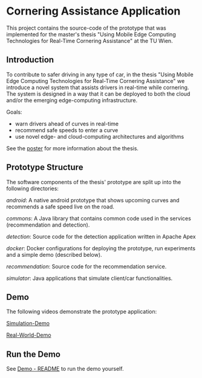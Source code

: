 # Cornering Assistance Application
This project contains the source-code of the prototype that was implemented for the master's thesis "Using Mobile Edge Computing Technologies for Real-Time Cornering Assistance" at the TU Wien.

## Introduction
To contribute to safer driving in any type of car, in the thesis "Using Mobile Edge Computing Technologies for Real-Time Cornering Assistance" we introduce a novel system that assists drivers in real-time while cornering. 
The system is designed in a way that it can be deployed to both the cloud and/or the emerging edge-computing infrastructure.

Goals:
* warn drivers ahead of curves in real-time
* recommend safe speeds to enter a curve
* use novel edge- and cloud-computing architectures and algorithms

See the [poster](https://github.com/rdsea/EdgeCorneringAssistance/blob/master/thesis-poster.pdf) for more information about the thesis.

## Prototype Structure
The software components of the thesis' prototype are split up into the following directories:

*android*: A native android prototype that shows upcoming curves and recommends a safe speed live on the road.

*commons*: A Java library that contains common code used in the services (recommendation and detection).

*detection*: Source code for the detection application written in Apache Apex

*docker*: Docker configurations for deploying the prototype, run experiments and a simple demo (described below).

*recommendation*: Source code for the recommendation service.

*simulator*: Java applications that simulate client/car functionalities.

## Demo

The following videos demonstrate the prototype application:

[Simulation-Demo](https://youtu.be/VNNTYC3l3pU)

[Real-World-Demo](https://youtu.be/SBRD8GrFyZoO)

## Run the Demo
See [Demo - README](https://github.com/rdsea/EdgeCorneringAssistance/blob/master/docker/demo/README.md) to run the demo yourself.






